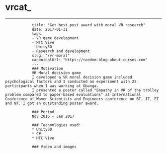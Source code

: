 # vrcat_

   ---
                title: "Get best post award with moral VR research"
                date: 2017-01-31
                tags:
                - VR game development
                - HTC Vive
                - Unity3D
                - Research and development
                slug: "/vr-moral"
                canonicalUrl: "https://random-blog-about-curses.com"
                ---
                ### Motivation
                VR Moral decision game
                I developed a VR moral decision game included psychological factors and I conducted an experiment with 22 participants when I was working at Gbanga.
                I presented a poster called "Empathy in VR of the trolley problem compared to paper-based evaluations" at International Conference of Women Scientists and Engineers conference on BT, IT, ET and NT. I got an outstanding poster award.

                ### Period
                Nov 2016 - Jan 2017

                ### Techonlogies used: 
                * Unity3D 
                * C#
                * HTC Vive

                ### Video and images
